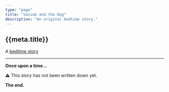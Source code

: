 ```yaml
---
type: "page"
title: "Vacuum and the Dog"
description: "An original bedtime story."
---
```


## {{meta.title}}

A [bedtime story](/bedtime-stories)

---

**Once upon a time...**

:warning: This story has not been written down yet.

**The end.**